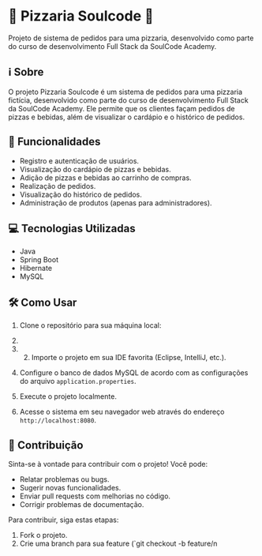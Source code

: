 # 🍕 Pizzaria Soulcode 🍕

Projeto de sistema de pedidos para uma pizzaria, desenvolvido como parte do curso de desenvolvimento Full Stack da SoulCode Academy.

## ℹ️ Sobre

O projeto Pizzaria Soulcode é um sistema de pedidos para uma pizzaria fictícia, desenvolvido como parte do curso de desenvolvimento Full Stack da SoulCode Academy. Ele permite que os clientes façam pedidos de pizzas e bebidas, além de visualizar o cardápio e o histórico de pedidos.

## 🚀 Funcionalidades

- Registro e autenticação de usuários.
- Visualização do cardápio de pizzas e bebidas.
- Adição de pizzas e bebidas ao carrinho de compras.
- Realização de pedidos.
- Visualização do histórico de pedidos.
- Administração de produtos (apenas para administradores).

## 💻 Tecnologias Utilizadas

- Java
- Spring Boot
- Hibernate
- MySQL

## 🛠️ Como Usar

1. Clone o repositório para sua máquina local:
2. 
3. 2. Importe o projeto em sua IDE favorita (Eclipse, IntelliJ, etc.).

4. Configure o banco de dados MySQL de acordo com as configurações do arquivo `application.properties`.

5. Execute o projeto localmente.

6. Acesse o sistema em seu navegador web através do endereço `http://localhost:8080`.

## 🤝 Contribuição

Sinta-se à vontade para contribuir com o projeto! Você pode:

- Relatar problemas ou bugs.
- Sugerir novas funcionalidades.
- Enviar pull requests com melhorias no código.
- Corrigir problemas de documentação.

Para contribuir, siga estas etapas:

1. Fork o projeto.
2. Crie uma branch para sua feature (`git checkout -b feature/n
